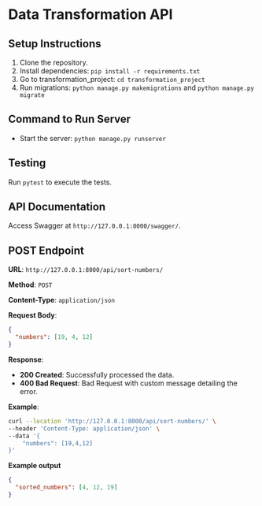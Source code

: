 # Data Transformation API

## Setup Instructions

1.  Clone the repository.
2.  Install dependencies: `pip install -r requirements.txt`
3.  Go to transformation_project: `cd transformation_project`
4.  Run migrations: `python manage.py makemigrations` and `python manage.py migrate`

## Command to Run Server

- Start the server: `python manage.py runserver`

## Testing

Run `pytest` to execute the tests.

## API Documentation

Access Swagger at `http://127.0.0.1:8000/swagger/`.

## POST Endpoint

**URL**: `http://127.0.0.1:8000/api/sort-numbers/`

**Method**: `POST`

**Content-Type**: `application/json`

**Request Body**:

```json
{
  "numbers": [19, 4, 12]
}
```

**Response**:

- **200 Created**: Successfully processed the data.
- **400 Bad Request**: Bad Request with custom message detailing the error.

**Example**:

```bash
curl --location 'http://127.0.0.1:8000/api/sort-numbers/' \
--header 'Content-Type: application/json' \
--data '{
    "numbers": [19,4,12]
}'
```

**Example output**

```json
{
  "sorted_numbers": [4, 12, 19]
}
```
